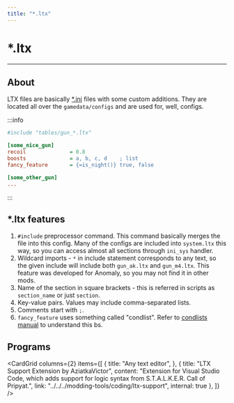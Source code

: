```yaml
---
title: "*.ltx"
---
```


# *.ltx

___

## About

LTX files are basically [*.ini](https://en.wikipedia.org/wiki/INI_file) files with some custom additions. They are located all over the `gamedata/configs` and are used for, well, configs.

:::info

```ini
#include "tables/gun_*.ltx"

[some_nice_gun]
recoil              = 0.8
boosts              = a, b, c, d    ; list
fancy_feature       = {=is_night()} true, false

[some_other_gun]
...
```

:::

## *.ltx features

1. `#include` preprocessor command. This command basically merges the file into this config. Many of the configs are included into `system.ltx` this way, so you can access almost all sections through `ini_sys` handler.
2. Wildcard imports - `*` in include statement corresponds to any text, so the given include will include both `gun_ak.ltx` and `gun_m4.ltx`. This feature was developed for Anomaly, so you may not find it in other mods.
3. Name of the section in square brackets - this is referred in scripts as `section_name` or just `section`.
4. Key-value pairs. Values may include comma-separated lists.
5. Comments start with `;`.
6. `fancy_feature` uses something called "condlist". Refer to [condlists manual](../../../tutorials/configs/condlists.md) to understand this bs.

## Programs

<CardGrid
  columns={2}
  items={[
    {
      title: "Any text editor",
    },
    {
      title: "LTX Support Extension by AziatkaVictor",
      content: "Extension for Visual Studio Code, which adds support for logic syntax from S.T.A.L.K.E.R. Call of Pripyat.",
      link: "../../../modding-tools/coding/ltx-support",
      internal: true
    },
  ]}
/>
  